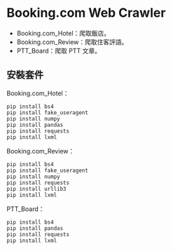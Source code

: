 # Booking.com Web Crawler
* Booking.com_Hotel：爬取飯店。
* Booking.com_Review：爬取住客評語。 
* PTT_Board：爬取 PTT 文章。
## 安裝套件
Booking.com_Hotel：
```
pip install bs4
pip install fake_useragent
pip install numpy
pip install pandas
pip install requests
pip install lxml
```
Booking.com_Review：
```
pip install bs4
pip install fake_useragent
pip install numpy
pip install requests
pip install urllib3
pip install lxml
```
PTT_Board：
```
pip install bs4
pip install pandas
pip install requests
pip install lxml
```

